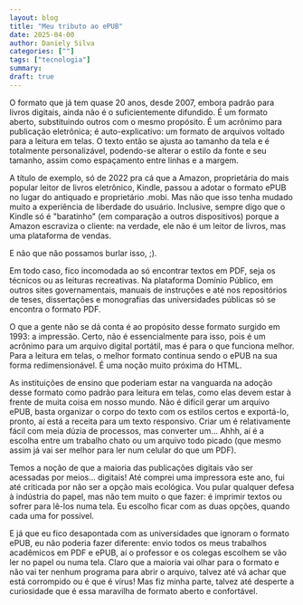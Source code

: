 ```yaml
---
layout: blog
title: "Meu tributo ao ePUB"
date: 2025-04-00
author: Daniely Silva
categories: [""]
tags: ["tecnologia"]
summary:
draft: true
---
```

O formato que já tem quase 20 anos, desde 2007, embora padrão para livros digitais, ainda não é o suficientemente difundido. É um formato aberto, substituindo outros com o mesmo propósito. É um acrônimo para publicação eletrônica; é auto-explicativo: um formato de arquivos voltado para a leitura em telas. O texto então se ajusta ao tamanho da tela e é totalmente personalizável, podendo-se alterar o estilo da fonte e seu tamanho, assim como espaçamento entre linhas e a margem.

A título de exemplo, só de 2022 pra cá que a Amazon, proprietária do mais popular leitor de livros eletrônico, Kindle, passou a adotar o formato ePUB no lugar do antiquado e proprietário .mobi. Mas não que isso tenha mudado muito a experiência de liberdade do usuário. Inclusive, sempre digo que o Kindle só é "baratinho" (em comparação a outros dispositivos) porque a Amazon escraviza o cliente: na verdade, ele não é um leitor de livros, mas uma plataforma de vendas.

E não que não possamos burlar isso, ;).

Em todo caso, fico incomodada ao só encontrar textos em PDF, seja os técnicos ou as leituras recreativas. Na plataforma Domínio Público, em outros sites governamentais, manuais de instruções e até nos repositórios de teses, dissertações e monografias das universidades públicas só se encontra o formato PDF.

O que a gente não se dá conta é ao propósito desse formato surgido em 1993: a impressão. Certo, não é essencialmente para isso, pois é um acrônimo para um arquivo digital portátil, mas é para o que funciona melhor. Para a leitura em telas, o melhor formato continua sendo o ePUB na sua forma redimensionável. É uma noção muito próxima do HTML.

As instituições de ensino que poderiam estar na vanguarda na adoção desse formato como padrão para leitura em telas, como elas devem estar à frente de muita coisa em nosso mundo. Não é difícil gerar um arquivo ePUB, basta organizar o corpo do texto com os estilos certos e exportá-lo, pronto, aí está a receita para um texto responsivo. Criar um é relativamente fácil com meia dúzia de processos, mas converter um... Ahhh, aí é a escolha entre um trabalho chato ou um arquivo todo picado (que mesmo assim já vai ser melhor para ler num celular do que um PDF).

Temos a noção de que a maioria das publicações digitais vão ser acessadas por meios... digitais! Até comprei uma impressora este ano, fui até criticada por não ser a opção mais ecológica. Vou pular qualquer defesa à indústria do papel, mas não tem muito o que fazer: é imprimir textos ou sofrer para lê-los numa tela. Eu escolho ficar com as duas opções, quando cada uma for possível.

E já que eu fico desapontada com as universidades que ignoram o formato ePUB, eu não poderia fazer diferente: envio todos os meus trabalhos acadêmicos em PDF e ePUB, aí o professor e os colegas escolhem se vão ler no papel ou numa tela. Claro que a maioria vai olhar para o formato e não vai ter nenhum programa para abrir o arquivo, talvez até vá achar que está corrompido ou é que é vírus! Mas fiz minha parte, talvez até desperte a curiosidade que é essa maravilha de formato aberto e confortável.
